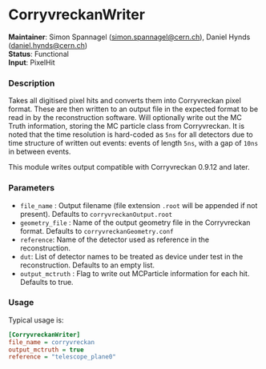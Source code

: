 # CorryvreckanWriter
**Maintainer**: Simon Spannagel (<simon.spannagel@cern.ch>), Daniel Hynds (<daniel.hynds@cern.ch>)  
**Status**: Functional  
**Input**: PixelHit

### Description
Takes all digitised pixel hits and converts them into Corryvreckan pixel format. These are then written to an output file in the expected format to be read in by the reconstruction software. Will optionally write out the MC Truth information, storing the MC particle class from Corryvreckan. It is noted that the time resolution is hard-coded as `5ns` for all detectors due to time structure of written out events: events of length `5ns`, with a gap of `10ns` in between events.

This module writes output compatible with Corryvreckan 0.9.12 and later.

### Parameters
* `file_name` : Output filename (file extension `.root` will be appended if not present). Defaults to `corryvreckanOutput.root`
* `geometry_file` : Name of the output geometry file in the Corryvreckan format. Defaults to `corryvreckanGeometry.conf`
* `reference`: Name of the detector used as reference in the reconstruction.
* `dut`: List of detector names to be treated as device under test in the reconstruction. Defaults to an empty list.
* `output_mctruth` : Flag to write out MCParticle information for each hit. Defaults to true.

### Usage
Typical usage is:

```ini
[CorryvreckanWriter]
file_name = corryvreckan
output_mctruth = true
reference = "telescope_plane0"
```
